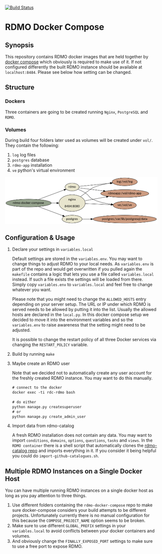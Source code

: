 [![Build Status](https://travis-ci.org/rdmorganiser/rdmo-docker-compose.svg?branch=master)](https://travis-ci.org/rdmorganiser/rdmo-docker-compose)
# RDMO Docker Compose

## Synopsis
This repository contains RDMO docker images that are held together by [docker compose](https://github.com/docker/compose/releases) which obviously is required to make use of it. If not configured differently the built RDMO instance should be available at `localhost:8484`. Please see below how setting can be changed.


## Structure
### Dockers
Three containers are going to be created running `Nginx`, `PostgreSQL` and `RDMO`.

### Volumes
During build four folders later used as volumes will be created under `vol/`. They contain the following:

1. `log` log files
1. `postgres` database
1. `rdmo-app` installation
1. `ve` python's virtual environment

![](./architecture.png)


## Configuration & Usage
1. Declare your settings in `variables.local`

    Default settings are stored in the `variables.env`. You may want to change things to adjust RDMO to your local needs. As `variables.env` is part of the repo and would get overwritten if you pulled again the `makefile` contains a logic that lets you use a file called `variables.local` instead. If such a file exists the settings will be loaded from there. Simply copy `variables.env` to `variables.local` and feel free to change whatever you want.

    Please note that you might need to change the `ALLOWED_HOSTS` entry depending on your server setup. The URL or IP under which RDMO is served needs to be allowed by putting it into the list. Usually the allowed hosts are declared in the `local.py`. In this docker compose setup we decided to move it into the environment variables and so the `variables.env` to raise awareness that the setting might need to be adjusted.

    It is possible to change the restart policy of all three Docker services via changing the `RESTART_POLICY` variable.

1. Build by running `make`

1. Maybe create an RDMO user

    Note that we decided not to automatically create any user account for the freshly created RDMO instance. You may want to do this manually.

    ```shell
    # connect to the docker
    docker exec -ti rdc-rdmo bash

    # do either
    python manage.py createsuperuser
    # or
    python manage.py create_admin_user
    ```

1. Import data from rdmo-catalog

    A fresh RDMO installation does not contain any data. You may want to import `conditions`, `domains`, `options`, `questions`, `tasks` and `views`. In the `RDMO container` there is a shell script that automatically clones the [rdmo-catalog repo](https://github.com/rdmorganiser/rdmo-catalog) and imports everything in it. If you consider it being helpful you could do `import-github-catalogues.sh`.

## Multiple RDMO Instances on a Single Docker Host
You can have multiple running RDMO instances on a single docker host as long as you pay attention to three things.

1. Use different folders containing the `rdmo-docker-compose` repo to make sure docker-compose considers your build attempts to be different projects. Unfortunately currently there is no manual configuration for this because the `COMPOSE_PROJECT_NAME` option seems to be broken.
1. Make sure to use different `GLOBAL_PREFIX` settings in your `variables.local` to avoid conflicts between your docker containers and volumes.
1. And obviously change the `FINALLY_EXPOSED_PORT` settings to make sure to use a free port to expose RDMO.
